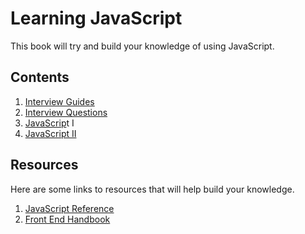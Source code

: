 # Learning JavaScript

This book will try and build your knowledge of using JavaScript.

## Contents

1. [Interview Guides](/./interview-guides/README.md)
2. [Interview Questions](/./interview-questions/README.md)
3. [JavaScrip](/./modern-javascript-1/README.md)t I
4. [JavaScript II](/./modern-javascript-2/README.md)

## Resources

Here are some links to resources that will help build your knowledge.

1. [JavaScript Reference](https://developer.mozilla.org/en-US/docs/Web/JavaScript)
2. [Front End Handbook](https://www.frontendhandbook.com/)



